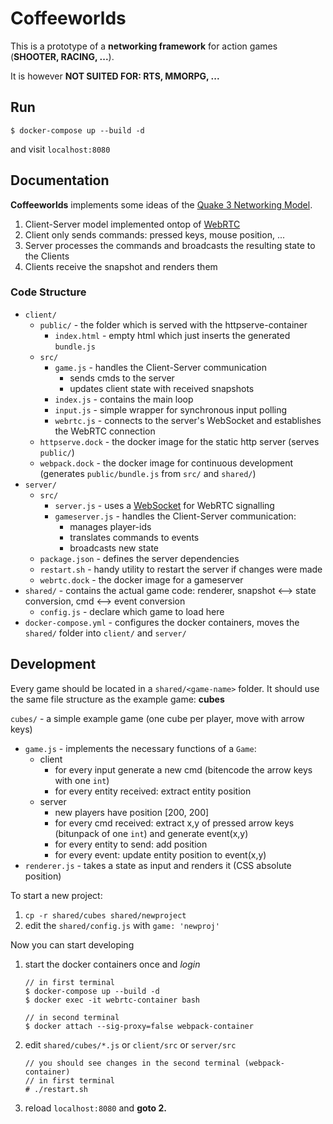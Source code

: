 # Coffeeworlds

This is a prototype of a **networking framework** for action games (**SHOOTER, RACING, ...**).

It is however **NOT SUITED FOR: RTS, MMORPG, ...**

## Run
```
$ docker-compose up --build -d
```
and visit ```localhost:8080```

## Documentation
**Coffeeworlds** implements some ideas of the [Quake 3 Networking Model](http://fabiensanglard.net/quake3/network.php).
  1. Client-Server model implemented ontop of [WebRTC](https://en.wikipedia.org/wiki/WebRTC)
  2. Client only sends commands: pressed keys, mouse position, ...
  3. Server processes the commands and broadcasts the resulting state to the Clients
  4. Clients receive the snapshot and renders them

### Code Structure
  * ```client/```
    * ```public/``` - the folder which is served with the httpserve-container
      * ```index.html``` - empty html which just inserts the generated ```bundle.js```
    * ```src/```
      * ```game.js``` - handles the Client-Server communication
        * sends cmds to the server
        * updates client state with received snapshots
      * ```index.js``` - contains the main loop
      * ```input.js``` - simple wrapper for synchronous input polling
      * ```webrtc.js``` - connects to the server's WebSocket and establishes the WebRTC connection
    * ```httpserve.dock``` - the docker image for the static http server (serves ```public/```)
    * ```webpack.dock``` - the docker image for continuous development (generates ```public/bundle.js``` from ```src/``` and ```shared/```)
  * ```server/```
    * ```src/```
      * ```server.js``` - uses a [WebSocket](https://www.npmjs.com/package/ws) for WebRTC signalling
      * ```gameserver.js``` - handles the Client-Server communication: 
        * manages player-ids
        * translates commands to events
        * broadcasts new state
    * ```package.json``` - defines the server dependencies
    * ```restart.sh``` - handy utility to restart the server if changes were made
    * ```webrtc.dock``` - the docker image for a gameserver
  * ```shared/``` - contains the actual game code: renderer, snapshot <--> state conversion, cmd <--> event conversion
    * ```config.js``` - declare which game to load here
  * ```docker-compose.yml``` - configures the docker containers, moves the ```shared/``` folder into ```client/``` and ```server/```

## Development
Every game should be located in a ```shared/<game-name>``` folder. 
It should use the same file structure as the example game: **cubes**

```cubes/``` - a simple example game (one cube per player, move with arrow keys)
  * ```game.js``` - implements the necessary functions of a ```Game```:
    * client
      * for every input generate a new cmd (bitencode the arrow keys with one ```int```)
      * for every entity received: extract entity position
    * server
      * new players have position [200, 200]
      * for every cmd received: extract x,y of pressed arrow keys (bitunpack of one ```int```) and generate event(x,y)
      * for every entity to send: add position
      * for every event: update entity position to event(x,y)
  * ```renderer.js``` - takes a state as input and renders it (CSS absolute position)


To start a new project: 
  1. ```cp -r shared/cubes shared/newproject```
  2. edit the ```shared/config.js``` with ```game: 'newproj'```

Now you can start developing

  1. start the docker containers once and *login*
        ```
        // in first terminal
        $ docker-compose up --build -d
        $ docker exec -it webrtc-container bash
        
        // in second terminal
        $ docker attach --sig-proxy=false webpack-container 
        ```
  2. edit ```shared/cubes/*.js```  or ```client/src``` or ```server/src```
        ```
        // you should see changes in the second terminal (webpack-container)
        // in first terminal
        # ./restart.sh
        ```
  3. reload ```localhost:8080``` and **goto 2.**

